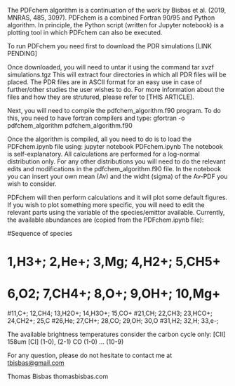 The PDFchem algorithm is a continuation of the work by Bisbas et al. (2019, MNRAS, 485, 3097). PDFchem is a combined Fortran 90/95 and Python algorithm. In principle, the Python script (written for Jupyter notebook) is a plotting tool in which PDFchem can also be executed.

To run PDFchem you need first to download the PDR simulations [LINK PENDING]

Once downloaded, you will need to untar it using the command
tar xvzf simulations.tgz
This will extract four directories in which all PDR files will be placed. The PDR files are in ASCII format for an easy use in case of further/other studies the user wishes to do. For more information about the files and how they are strutured, please refer to [THIS ARTICLE].

Next, you will need to compile the pdfchem_algorithm.f90 program. To do this, you need to have fortran compilers and type:
gfortran -o pdfchem_algorithm pdfchem_algorithm.f90

Once the algorithm is compiled, all you need to do is to load the PDFchem.ipynb file using:
jupyter notebook PDFchem.ipynb
The notebook is self-explanatory. All calculations are performed for a log-normal distribution only. For any other distributions you will need to do the relevant edits and modifications in the pdfchem_algorithm.f90 file. In the notebook you can insert your own mean (Av) and the widht (sigma) of the Av-PDF you wish to consider. 

PDFchem will then perform calculations and it will plot some default figures. If you wish to plot something more specific, you will need to edit the relevant parts using the variable of the species/emittor available. Currently, the available abundances are (copied from the PDFchem.ipynb file):

#Sequence of species
# 1,H3+;  2,He+;   3,Mg;     4,H2+;   5,CH5+
# 6,O2;   7,CH4+;  8,O+;     9,OH+;  10,Mg+
#11,C+;  12,CH4;  13,H2O+;  14,H3O+; 15,CO+
#21,CH;  22,CH3;  23,HCO+;  24,CH2+; 25,C
#26,He;  27,CH+;  28,CO;    29,OH;   30,O
#31,H2;  32,H;    33,e-; 

The available brightness temperatures consider the carbon cycle only:
[CII] 158um
[CI] (1-0), (2-1)
CO (1-0) ... (10-9)

For any question, please do not hesitate to contact me at tbisbas@gmail.com

Thomas Bisbas
thomasbisbas.com

